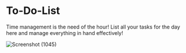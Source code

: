 # To-Do-List

Time management is the need of the hour! List all your tasks for the day here and manage everything in hand effectively!

![Screenshot (1045)](https://user-images.githubusercontent.com/64193298/180978282-f9d55cd4-bb0f-4b98-9085-984e31947776.png)
